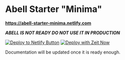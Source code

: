 # Abell Starter "Minima"

**https://abell-starter-minima.netlify.com**

***ABELL IS NOT READY DO NOT USE IT IN PRODUCTION***

[![Deploy to Netlify Button](https://www.netlify.com/img/deploy/button.svg)](https://app.netlify.com/start/deploy?repository=https://github.com/abelljs/abell-starter-minima)  [![Deploy with Zeit Now](https://zeit.co/button)](https://zeit.co/import/project?template=https://github.com/abelljs/abell-starter-minima) 


Documentation will be updated once it is ready enough.